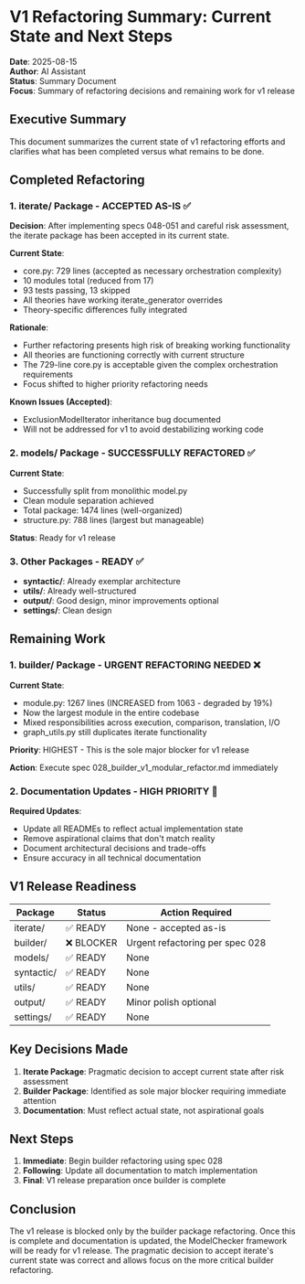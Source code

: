 # V1 Refactoring Summary: Current State and Next Steps

**Date**: 2025-08-15  
**Author**: AI Assistant  
**Status**: Summary Document  
**Focus**: Summary of refactoring decisions and remaining work for v1 release

## Executive Summary

This document summarizes the current state of v1 refactoring efforts and clarifies what has been completed versus what remains to be done.

## Completed Refactoring

### 1. iterate/ Package - ACCEPTED AS-IS ✅

**Decision**: After implementing specs 048-051 and careful risk assessment, the iterate package has been accepted in its current state.

**Current State**:
- core.py: 729 lines (accepted as necessary orchestration complexity)
- 10 modules total (reduced from 17)
- 93 tests passing, 13 skipped
- All theories have working iterate_generator overrides
- Theory-specific differences fully integrated

**Rationale**: 
- Further refactoring presents high risk of breaking working functionality
- All theories are functioning correctly with current structure
- The 729-line core.py is acceptable given the complex orchestration requirements
- Focus shifted to higher priority refactoring needs

**Known Issues (Accepted)**:
- ExclusionModelIterator inheritance bug documented
- Will not be addressed for v1 to avoid destabilizing working code

### 2. models/ Package - SUCCESSFULLY REFACTORED ✅

**Current State**:
- Successfully split from monolithic model.py
- Clean module separation achieved
- Total package: 1474 lines (well-organized)
- structure.py: 788 lines (largest but manageable)

**Status**: Ready for v1 release

### 3. Other Packages - READY ✅

- **syntactic/**: Already exemplar architecture
- **utils/**: Already well-structured
- **output/**: Good design, minor improvements optional
- **settings/**: Clean design

## Remaining Work

### 1. builder/ Package - URGENT REFACTORING NEEDED ❌

**Current State**:
- module.py: 1267 lines (INCREASED from 1063 - degraded by 19%)
- Now the largest module in the entire codebase
- Mixed responsibilities across execution, comparison, translation, I/O
- graph_utils.py still duplicates iterate functionality

**Priority**: HIGHEST - This is the sole major blocker for v1 release

**Action**: Execute spec 028_builder_v1_modular_refactor.md immediately

### 2. Documentation Updates - HIGH PRIORITY 📝

**Required Updates**:
- Update all READMEs to reflect actual implementation state
- Remove aspirational claims that don't match reality
- Document architectural decisions and trade-offs
- Ensure accuracy in all technical documentation

## V1 Release Readiness

| Package | Status | Action Required |
|---------|--------|----------------|
| iterate/ | ✅ READY | None - accepted as-is |
| builder/ | ❌ BLOCKER | Urgent refactoring per spec 028 |
| models/ | ✅ READY | None |
| syntactic/ | ✅ READY | None |
| utils/ | ✅ READY | None |
| output/ | ✅ READY | Minor polish optional |
| settings/ | ✅ READY | None |

## Key Decisions Made

1. **Iterate Package**: Pragmatic decision to accept current state after risk assessment
2. **Builder Package**: Identified as sole major blocker requiring immediate attention
3. **Documentation**: Must reflect actual state, not aspirational goals

## Next Steps

1. **Immediate**: Begin builder refactoring using spec 028
2. **Following**: Update all documentation to match implementation
3. **Final**: V1 release preparation once builder is complete

## Conclusion

The v1 release is blocked only by the builder package refactoring. Once this is complete and documentation is updated, the ModelChecker framework will be ready for v1 release. The pragmatic decision to accept iterate's current state was correct and allows focus on the more critical builder refactoring.